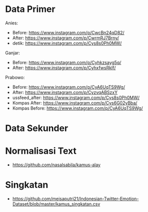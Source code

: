 # Data Primer
Anies:
* Before: https://www.instagram.com/p/CwcBn24qD82/
* After: https://www.instagram.com/p/CwrmRJ7Brny/
* detik: https://www.instagram.com/p/Cys8s0Ph0MW/

Ganjar:
* Before: https://www.instagram.com/p/Cyhkzsayg5q/
* After: https://www.instagram.com/p/CyhxfwsRkIf/

Prabowo:
* Before: https://www.instagram.com/p/CyA6UqTS9Wg/
* After: https://www.instagram.com/p/CyzvqABSzxY
* ussfeed_after: https://www.instagram.com/p/Cys8s0Ph0MW/
* Kompas After: https://www.instagram.com/p/Cys6G02yBba/
* Kompas Before: https://www.instagram.com/p/CyA6UqTS9Wg/

# Data Sekunder

# Normalisasi Text
* https://github.com/nasalsabila/kamus-alay
# Singkatan
* https://github.com/meisaputri21/Indonesian-Twitter-Emotion-Dataset/blob/master/kamus_singkatan.csv 